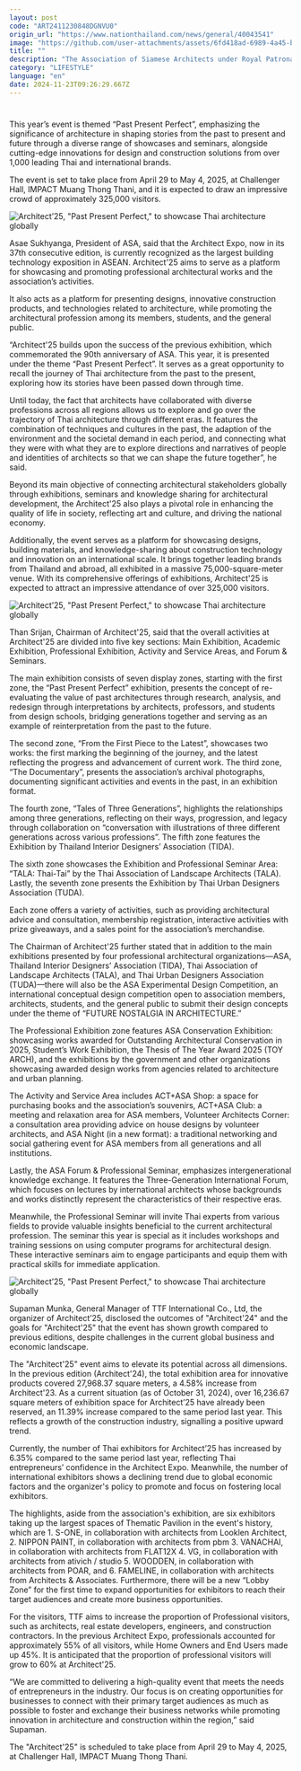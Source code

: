 ```yaml
---
layout: post
code: "ART2411230848DGNVU0"
origin_url: "https://www.nationthailand.com/news/general/40043541"
image: "https://github.com/user-attachments/assets/6fd418ad-6989-4a45-b5ea-bbb5288aa4a4"
title: ""
description: "The Association of Siamese Architects under Royal Patronage (ASA), in collaboration with TTF International Co., Ltd, has officially announced the 37th edition of Architect Expo, the largest building technology exposition in ASEAN."
category: "LIFESTYLE"
language: "en"
date: 2024-11-23T09:26:29.667Z
---
```


# 









This year’s event is themed “Past Present Perfect”, emphasizing the significance of architecture in shaping stories from the past to present and future through a diverse range of showcases and seminars, alongside cutting-edge innovations for design and construction solutions from over 1,000 leading Thai and international brands.

The event is set to take place from April 29 to May 4, 2025, at Challenger Hall, IMPACT Muang Thong Thani, and it is expected to draw an impressive crowd of approximately 325,000 visitors.

  ![Architect’25, \"Past Present Perfect,\" to showcase Thai architecture globally](https://github.com/user-attachments/assets/f38fd69b-91bd-48ca-ad40-20fead2d8739)

Asae Sukhyanga, President of ASA, said that the Architect Expo, now in its 37th consecutive edition, is currently recognized as the largest building technology exposition in ASEAN. Architect'25 aims to serve as a platform for showcasing and promoting professional architectural works and the association’s activities.

It also acts as a platform for presenting designs, innovative construction products, and technologies related to architecture, while promoting the architectural profession among its members, students, and the general public.

“Architect'25 builds upon the success of the previous exhibition, which commemorated the 90th anniversary of ASA. This year, it is presented under the theme “Past Present Perfect”. It serves as a great opportunity to recall the journey of Thai architecture from the past to the present, exploring how its stories have been passed down through time.

Until today, the fact that architects have collaborated with diverse professions across all regions allows us to explore and go over the trajectory of Thai architecture through different eras. It features the combination of techniques and cultures in the past, the adaption of the environment and the societal demand in each period, and connecting what they were with what they are to explore directions and narratives of people and identities of architects so that we can shape the future together”, he said.

Beyond its main objective of connecting architectural stakeholders globally through exhibitions, seminars and knowledge sharing for architectural development, the Architect'25 also plays a pivotal role in enhancing the quality of life in society, reflecting art and culture, and driving the national economy.

Additionally, the event serves as a platform for showcasing designs, building materials, and knowledge-sharing about construction technology and innovation on an international scale. It brings together leading brands from Thailand and abroad, all exhibited in a massive 75,000-square-meter venue. With its comprehensive offerings of exhibitions, Architect'25 is expected to attract an impressive attendance of over 325,000 visitors.

  ![Architect’25, \"Past Present Perfect,\" to showcase Thai architecture globally](https://media.nationthailand.com/uploads/images/contents/w1024/2024/11/oif4FX50NalGHAOKnVvQ.webp?x-image-process=style/lg-webp)

Than Srijan, Chairman of Architect'25, said that the overall activities at Architect'25 are divided into five key sections: Main Exhibition, Academic Exhibition, Professional Exhibition, Activity and Service Areas, and Forum & Seminars.

The main exhibition consists of seven display zones, starting with the first zone, the “Past Present Perfect” exhibition, presents the concept of re-evaluating the value of past architectures through research, analysis, and redesign through interpretations by architects, professors, and students from design schools, bridging generations together and serving as an example of reinterpretation from the past to the future.

The second zone, “From the First Piece to the Latest”, showcases two works: the first marking the beginning of the journey, and the latest reflecting the progress and advancement of current work. The third zone, “The Documentary”, presents the association’s archival photographs, documenting significant activities and events in the past, in an exhibition format.

The fourth zone, “Tales of Three Generations”, highlights the relationships among three generations, reflecting on their ways, progression, and legacy through collaboration on “conversation with illustrations of three different generations across various professions”. The fifth zone features the Exhibition by Thailand Interior Designers’ Association (TIDA).

The sixth zone showcases the Exhibition and Professional Seminar Area: “TALA: Thai-Tai” by the Thai Association of Landscape Architects (TALA). Lastly, the seventh zone presents the Exhibition by Thai Urban Designers Association (TUDA).

Each zone offers a variety of activities, such as providing architectural advice and consultation, membership registration, interactive activities with prize giveaways, and a sales point for the association’s merchandise.

The Chairman of Architect'25 further stated that in addition to the main exhibitions presented by four professional architectural organizations—ASA, Thailand Interior Designers’ Association (TIDA), Thai Association of Landscape Architects (TALA), and Thai Urban Designers Association (TUDA)—there will also be the ASA Experimental Design Competition, an international conceptual design competition open to association members, architects, students, and the general public to submit their design concepts under the theme of “FUTURE NOSTALGIA IN ARCHITECTURE.”

The Professional Exhibition zone features ASA Conservation Exhibition: showcasing works awarded for Outstanding Architectural Conservation in 2025, Student’s Work Exhibition, the Thesis of The Year Award 2025 (TOY ARCH), and the exhibitions by the government and other organizations showcasing awarded design works from agencies related to architecture and urban planning.

The Activity and Service Area includes ACT+ASA Shop: a space for purchasing books and the association’s souvenirs, ACT+ASA Club: a meeting and relaxation area for ASA members, Volunteer Architects Corner: a consultation area providing advice on house designs by volunteer architects, and ASA Night (in a new format): a traditional networking and social gathering event for ASA members from all generations and all institutions.

Lastly, the ASA Forum & Professional Seminar, emphasizes intergenerational knowledge exchange. It features the Three-Generation International Forum, which focuses on lectures by international architects whose backgrounds and works distinctly represent the characteristics of their respective eras.

Meanwhile, the Professional Seminar will invite Thai experts from various fields to provide valuable insights beneficial to the current architectural profession. The seminar this year is special as it includes workshops and training sessions on using computer programs for architectural design. These interactive seminars aim to engage participants and equip them with practical skills for immediate application.

  ![Architect’25, \"Past Present Perfect,\" to showcase Thai architecture globally](https://github.com/user-attachments/assets/0da8314f-27fd-43d0-a680-8a8ab1f46ef8)

Supaman Munka, General Manager of TTF International Co., Ltd, the organizer of Architect’25, disclosed the outcomes of "Architect'24" and the goals for "Architect'25" that the event has shown growth compared to previous editions, despite challenges in the current global business and economic landscape.

The "Architect'25" event aims to elevate its potential across all dimensions. In the previous edition (Architect'24), the total exhibition area for innovative products covered 27,968.37 square meters, a 4.58% increase from Architect'23. As a current situation (as of October 31, 2024), over 16,236.67 square meters of exhibition space for Architect’25 have already been reserved, an 11.39% increase compared to the same period last year. This reflects a growth of the construction industry, signalling a positive upward trend.

Currently, the number of Thai exhibitors for Architect’25 has increased by 6.35% compared to the same period last year, reflecting Thai entrepreneurs’ confidence in the Architect Expo. Meanwhile, the number of international exhibitors shows a declining trend due to global economic factors and the organizer's policy to promote and focus on fostering local exhibitors.

The highlights, aside from the association's exhibition, are six exhibitors taking up the largest spaces of Thematic Pavilion in the event's history, which are 1. S-ONE, in collaboration with architects from Looklen Architect, 2. NIPPON PAINT, in collaboration with architects from pbm 3. VANACHAI, in collaboration with architects from FLAT12X 4. VG, in collaboration with architects from ativich / studio 5. WOODDEN, in collaboration with architects from POAR, and 6. FAMELINE, in collaboration with architects from Architects & Associates. Furthermore, there will be a new “Lobby Zone” for the first time to expand opportunities for exhibitors to reach their target audiences and create more business opportunities.

For the visitors, TTF aims to increase the proportion of Professional visitors, such as architects, real estate developers, engineers, and construction contractors. In the previous Architect Expo, professionals accounted for approximately 55% of all visitors, while Home Owners and End Users made up 45%. It is anticipated that the proportion of professional visitors will grow to 60% at Architect'25.

“We are committed to delivering a high-quality event that meets the needs of entrepreneurs in the industry. Our focus is on creating opportunities for businesses to connect with their primary target audiences as much as possible to foster and exchange their business networks while promoting innovation in architecture and construction within the region,” said Supaman.

The "Architect'25" is scheduled to take place from April 29 to May 4, 2025, at Challenger Hall, IMPACT Muang Thong Thani.